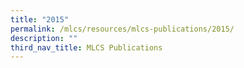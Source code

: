 ```yaml
---
title: "2015"
permalink: /mlcs/resources/mlcs-publications/2015/
description: ""
third_nav_title: MLCS Publications
---
```

